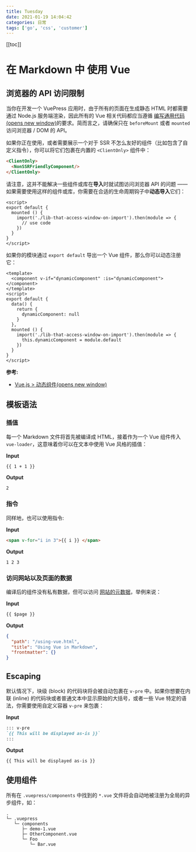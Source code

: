 ```yaml
---
title: Tuesday
date: 2021-01-19 14:04:42
categories: 日常
tags: ['go', 'css', 'customer']
---
```


[[toc]]

# 在 Markdown 中 使用 Vue

  ## 浏览器的 API 访问限制

  当你在开发一个 VuePress 应用时，由于所有的页面在生成静态 HTML 时都需要通过 Node.js 服务端渲染，因此所有的 Vue 相关代码都应当遵循 [编写通用代码 (opens new window)](https://ssr.vuejs.org/zh/universal.html)的要求。简而言之，请确保只在 `beforeMount` 或者 `mounted` 访问浏览器 / DOM 的 API。

  如果你正在使用，或者需要展示一个对于 SSR 不怎么友好的组件（比如包含了自定义指令），你可以将它们包裹在内置的 `<ClientOnly>` 组件中：

  ```md
  <ClientOnly>
    <NonSSRFriendlyComponent/>
  </ClientOnly>
  ```

  请注意，这并不能解决一些组件或库在**导入**时就试图访问浏览器 API 的问题 —— 如果需要使用这样的组件或库，你需要在合适的生命周期钩子中**动态导入**它们：

  ```vue
  <script>
  export default {
    mounted () {
      import('./lib-that-access-window-on-import').then(module => {
        // use code
      })
    }
  }
  </script>
  ```

  如果你的模块通过 `export default` 导出一个 Vue 组件，那么你可以动态注册它：

  ```vue
  <template>
    <component v-if="dynamicComponent" :is="dynamicComponent"></component>
  </template>
  <script>
  export default {
    data() {
      return {
        dynamicComponent: null
      }
    },
    mounted () {
      import('./lib-that-access-window-on-import').then(module => {
        this.dynamicComponent = module.default
      })
    }
  }
  </script>
  ```

  **参考:**

  - [Vue.js > 动态组件(opens new window)](https://cn.vuejs.org/v2/guide/components.html#动态组件)

  ## 模板语法

  ### 插值

  每一个 Markdown 文件将首先被编译成 HTML，接着作为一个 Vue 组件传入 `vue-loader`，这意味着你可以在文本中使用 Vue 风格的插值：

  **Input**

  ```md
  {{ 1 + 1 }}
  ```

  **Output**

  ```
  2
  ```

  ### 指令

  同样地，也可以使用指令:

  **Input**

  ```md
  <span v-for="i in 3">{{ i }} </span>
  ```

  **Output**

  ```
  1 2 3 
  ```

  ### 访问网站以及页面的数据

  编译后的组件没有私有数据，但可以访问 [网站的元数据](https://www.vuepress.cn/theme/writing-a-theme.html#网站和页面的元数据)，举例来说：

  **Input**

  ```md
  {{ $page }}
  ```

  **Output**

  ```json
  {
    "path": "/using-vue.html",
    "title": "Using Vue in Markdown",
    "frontmatter": {}
  }
  ```

  ## Escaping

  默认情况下，块级 (block) 的代码块将会被自动包裹在 `v-pre` 中。如果你想要在内联 (inline) 的代码块或者普通文本中显示原始的大括号，或者一些 Vue 特定的语法，你需要使用自定义容器 `v-pre` 来包裹：

  **Input**

  ```md
  ::: v-pre
  `{{ This will be displayed as-is }}`
  :::
  ```

  **Output**

  ```
  {{ This will be displayed as-is }}
  ```

  ## 使用组件

  所有在 `.vuepress/components` 中找到的 `*.vue` 文件将会自动地被注册为全局的异步组件，如：

  ```text
  .
  └─ .vuepress
     └─ components
        ├─ demo-1.vue
        ├─ OtherComponent.vue
        └─ Foo
           └─ Bar.vue
  ```